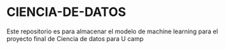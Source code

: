 # CIENCIA-DE-DATOS
Este repositorio es para almacenar el modelo de machine learning para el proyecto final de Ciencia de datos para U camp
